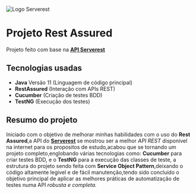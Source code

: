 
![Logo Serverest](https://github.com/RafaelMacabu/ProjetoServerestAPI/assets/127212296/420d2d1b-978b-46a8-ad5f-dd0ea38ecaee)
# Projeto Rest Assured
 Projeto feito com base na [**API Serverest**](https://serverest.dev/)

 ## Tecnologias usadas 
 * **Java** Versão 11 (Linguagem de código principal)
 * **RestAssured** (Interação com APIs REST)
 * **Cucumber** (Criação de testes BDD)
 * **TestNG** (Execução dos testes)

 ## Resumo do projeto
  Iniciado com o objetivo de melhorar minhas habilidades com o uso do **Rest Assured**,a API do [**Serverest**](https://serverest.dev/) se mostrou ser a melhor _API REST_ disponível na internet para os propositos de estudo,acabou que se tornando um projeto completo,englobando várias tecnologias como: **Cucumber** para criar testes BDD, e o **TestNG** para a execução das classes de teste, a estrutura do projeto sendo feita com **Service Object Pattern**,deixando o código altamente legível e de fácil manutenção,tendo sido concluído o objetivo principal de aplicar as melhores práticas de automatização de testes numa API _robusta e completa._
   

